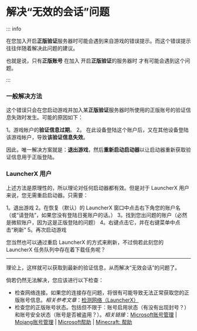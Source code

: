 # 解决“无效的会话”问题

::: info 

在您加入开启**正版验证**服务器时可能会遇到来自游戏的错误提示。而这个错误提示往往伴随着解决此问题的建议。

也就是说，只有**正版账号** 在加入 开启**正版验证**的服务器时 才有可能会遇到这个问题。

:::

### 一般解决方法

这个错误只会在您启动游戏并加入某**正版验证**服务器时所使用的正版账号的验证信息失效时发生。可能的原因如下：

1。游戏帐户的**验证信息过期**。
2。 在此设备登陆这个账户后，又在其他设备登陆该游戏帐户，导致**该验证信息失效**。

因此，唯一解决方案就是：**退出游戏**，然后**重新启动启动器**以让启动器重新获取验证信息用于正版登陆。

### LauncherX 用户

上述方法是原理性的，所以理论对任何启动器都有效。但是对于 LauncherX 用户来说，您无需重启启动器。只需要：

1。退出游戏
2。在恢复（默认）的 LauncherX 窗口中点击右下角您的账户名（或“请登陆”，如果您没有登陆日冕账户的话。）
3。找到您出问题的账户（必然是微软账户，因为这是正版登陆的问题）
4。右键点击它，并在右键菜单中点击“刷新”
5。再次启动游戏

您当然也可以通过重启 LauncherX 的方式来刷新，不过倘若此刻您的 LauncherX 任务队列中存在着下载任务呢？

--------------

理论上，这样就可以获取到最新的验证信息，从而解决“无效会话”的问题了。

倘若仍然无法解决，您应该进行以下检查：

- 检查网络连接。如果您的连接存在问题，将很有可能导致无法正常获取您的正版账号信息。*相关参考文章*：[检测网络（LauncherX）](/zhCN/lxguide/settings/special/check-network)
- 检查您的正版账号状态。包括但不限于：账号启用状态（有没有出现封号？）和账号安全状态（账号是否被盗用？）。*相关链接*：[Microsoft账号管理](https://account.microsoft.com) | [Mojang账号管理](https://account.mojang.com) | [Microsoft帮助](https://support.microsoft.com/zh-cn/contactus/) | [Minecraft: 帮助](https://help.minecraft.net/hc/en-us)





